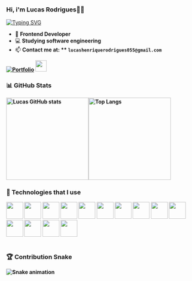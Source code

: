 ###  Hi, i'm Lucas Rodrigues👋🏻
[![Typing SVG](https://readme-typing-svg.herokuapp.com/?color=007ACC&size=35&v&width=1000&lines=Hello+World!;+:%29)](https://git.io/typing-svg)

-  📱 <strong>Frontend Developer</strong>
-  💻 <strong>Studying software engineering</strong>
-  📫 <strong>Contact me at: ** `lucashenriquerodrigues055@gmail.com`  

[![Portfolio](https://img.shields.io/badge/website-000000?style=for-the-badge&logo=About.me&logoColor=white)](https://my-portfolio-lucashaprs-projects.vercel.app) <!--[![Linkedin]
(https://img.shields.io/badge/LinkedIn-0077B5?style=for-the-badge&logo=linkedin&logoColor=white)](https://www.linkedin.com/in/lucas-rodrigues-b72567259/)-->
<a href="https://www.linkedin.com/in/lucas-rodrigues-b72567259/">
  <img src="https://cdn.jsdelivr.net/gh/devicons/devicon@latest/icons/linkedin/linkedin-original.svg" href="(https://www.linkedin.com/in/lucas-rodrigues-b72567259/)" style="width: 30px"/>
</a>

### 📊 GitHub Stats  

<div style="display: flex">
  <img src="https://github-readme-stats.vercel.app/api?username=LucasHapr&show_icons=true&theme=tokyonight" alt="Lucas GitHub stats" height="220">
  <img src="https://github-readme-stats.vercel.app/api/top-langs/?username=LucasHapr&size_weight=0.3&count_weight=0.3&theme=tokyonight" alt="Top Langs" height="220">
</div>

### 🚀 Technologies that I use  

<div style="display: inline block">
  <img src="https://cdn.jsdelivr.net/gh/devicons/devicon@latest/icons/react/react-original.svg" style="width: 45px"/>
  <img src="https://cdn.jsdelivr.net/gh/devicons/devicon@latest/icons/nextjs/nextjs-original.svg" style="width: 45px"/>
  <img src="https://cdn.jsdelivr.net/gh/devicons/devicon@latest/icons/vitejs/vitejs-original.svg" style="width: 45px"/>      
  <img src="https://cdn.jsdelivr.net/gh/devicons/devicon@latest/icons/javascript/javascript-original.svg" style="width: 45px"/>
  <img src="https://cdn.jsdelivr.net/gh/devicons/devicon@latest/icons/typescript/typescript-original.svg" style="width: 45px"/>
  <img src="https://cdn.jsdelivr.net/gh/devicons/devicon@latest/icons/python/python-original.svg" style="width: 45px"/>
  <img src="https://cdn.jsdelivr.net/gh/devicons/devicon@latest/icons/tailwindcss/tailwindcss-original.svg" style="width: 45px"/>
  <img src="https://cdn.jsdelivr.net/gh/devicons/devicon@latest/icons/bootstrap/bootstrap-original.svg" style="width: 45px"/>
  <img src="https://cdn.jsdelivr.net/gh/devicons/devicon@latest/icons/sass/sass-original.svg" style="width: 45px"/>
  <img src="https://cdn.jsdelivr.net/gh/devicons/devicon@latest/icons/postgresql/postgresql-original.svg" style="width: 45px" />
  <img src="https://cdn.jsdelivr.net/gh/devicons/devicon@latest/icons/php/php-original.svg" style="width: 45px"/>
  <img src="https://cdn.jsdelivr.net/gh/devicons/devicon@latest/icons/git/git-original.svg" style="width: 45px"/>
  <img src="https://cdn.jsdelivr.net/gh/devicons/devicon@latest/icons/html5/html5-original.svg" style="width: 45px"/>
  <img src="https://cdn.jsdelivr.net/gh/devicons/devicon@latest/icons/css3/css3-original.svg" style="width: 45px"/>
</div>
<br>

### 🏆 Contribution Snake  
![Snake animation](https://github.com/danielbped/danielbped/blob/output/github-contribution-grid-snake.svg)
